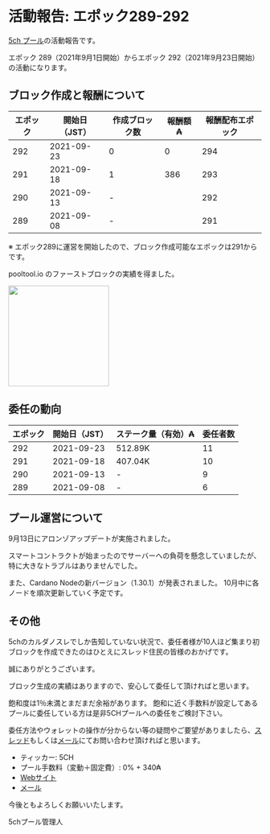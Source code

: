 # 活動報告: エポック289-292

[5ch プール](https://www.5chpool.net/)の活動報告です。

エポック 289（2021年9月1日開始）からエポック 292（2021年9月23日開始）の活動になります。

## ブロック作成と報酬について

| エポック | 開始日（JST） | 作成ブロック数 | 報酬額 ₳ | 報酬配布エポック |
|----------|---------------|----------------|----------|------------------|
| 292      | 2021-09-23    | 0              | 0        | 294              |
| 291      | 2021-09-18    | 1              | 386      | 293              |
| 290      | 2021-09-13    | -              |          | 292              |
| 289      | 2021-09-08    | -              |          | 291              |

※ エポック289に運営を開始したので、ブロック作成可能なエポックは291からです。

pooltool.io のファーストブロックの実績を得ました。

<img src="https://pooltool.io/LIFETIME_BLOCKS_1.png" width="200">

## 委任の動向

|エポック|開始日（JST）|ステーク量（有効）₳ |委任者数|
|--|--|--|--|
|292|2021-09-23|512.89K|11|
|291|2021-09-18|407.04K|10|
|290|2021-09-13|-|9|
|289|2021-09-08|-|6|


## プール運営について

9月13日にアロンゾアップデートが実施されました。

スマートコントラクトが始まったのでサーバーへの負荷を懸念していましたが、特に大きなトラブルはありませんでした。

また、Cardano Nodeの新バージョン（1.30.1）が発表されました。
10月中に各ノードを順次更新していく予定です。

## その他

5chのカルダノスレでしか告知していない状況で、委任者様が10人ほど集まり初ブロックを作成できたのはひとえにスレッド住民の皆様のおかげです。

誠にありがとうございます。

ブロック生成の実績はありますので、安心して委任して頂ければと思います。

飽和度は1％未満とまだまだ余裕があります。
飽和に近く手数料が設定してあるプールに委任している方は是非5CHプールへの委任をご検討下さい。

委任方法やウォレットの操作が分からない等の疑問やご要望がありましたら、[スレッド](https://refind2ch.org/search?q=%E3%82%AB%E3%83%AB%E3%83%80%E3%83%8E)もしくは[メール](mailto:5chstakepool@gmail.com)にてお問い合わせ頂ければと思います。

- ティッカー: 5CH
- プール手数料（変動＋固定費）: 0% + 340₳
- [Webサイト](https://www.5chpool.net/)
- [メール](mailto:5chstakepool@gmail.com)

今後ともよろしくお願いいたします。

5chプール管理人
